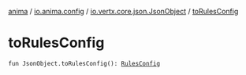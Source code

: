[anima](../../index.md) / [io.anima.config](../index.md) / [io.vertx.core.json.JsonObject](index.md) / [toRulesConfig](./to-rules-config.md)

# toRulesConfig

`fun JsonObject.toRulesConfig(): `[`RulesConfig`](../-rules-config/index.md)